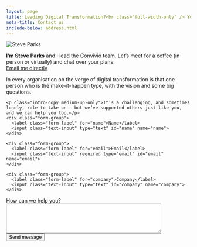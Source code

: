 ```yaml
---
layout: page
title: Leading Digital Transformation?<br class="full-width-only" /> You’ve found your tribe
meta-title: Contact us
include-below: address.html
---
```



<form action="/thank-you" method="POST" accept-charset="utf-8" netlify>
<div class="layout-contact-us">

  <div class="layout-contact-us__column-one">
    <div class="person-card">
      <div class="person-card__image"><img src="/images/team/steve-parks-alt--small.jpg" alt="Steve Parks" /></div>
      <p class="person-card__text"><strong>I’m Steve Parks</strong> and I lead the Convivio team. Let’s meet for a coffee (in person or virtually) and chat over your plans.<br /><a href="mailto:steve.parks@weareconvivio.com">Email me directly</a></p>
    </div>
  </div>
  <input type="hidden" name="utf8" value="✓">

  <input type="hidden" value="http://weareconvivio.com/thank-you" name="_redirect" />

  <div class="layout-contact-us__column-two">
    <p class="intro-copy medium-up-only">In every organisation on the verge of digital transformation is that one person who is the make-it-happen type, with the vision and some big questions.</p>

    <p class="intro-copy medium-up-only">It’s a challenging, and sometimes lonely, role to take on — but we’ve supported others just like you, and we can help you too.</p>
    <div class="form-group">
      <label class="form-label" for="name">Name</label>
      <input class="text-input" type="text" id="name" name="name">
    </div>

    <div class="form-group">
      <label class="form-label" for="email">Email</label>
      <input class="text-input" required type="email" id="email" name="email">
    </div>

    <div class="form-group">
      <label class="form-label" for="company">Company</label>
      <input class="text-input" type="text" id="company" name="company">
    </div>
  </div></div>

  <div class="form-group">
    <label class="form-label" for="message">How can we help you?</label>
    <textarea class="text-input text-input--large" rows="5" cols="50" type="email" id="message" name="message"></textarea>
  </div>

  <div class="form-group">
    <button class="button button--primary" type="submit">Send message</button>
  </div>
</form>



